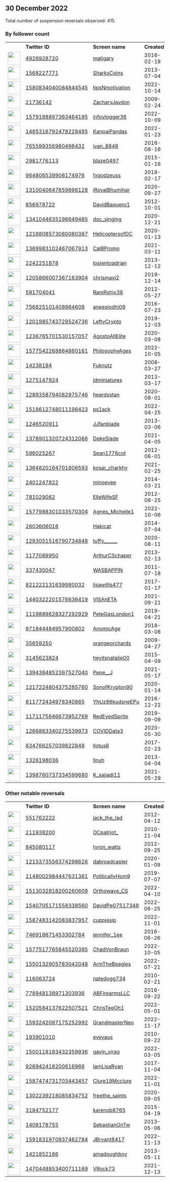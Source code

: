 
## 30 December 2022
Total number of suspension reversals observed: 415.

### By follower count
<table><tr><th></th><th align="left">Twitter ID</th><th align="left">Screen name</th>
<th align="left">Created</th><th align="left">Status</th><th align="left">Suspended</th><th align="left">Followers</th>
<tr><td><a href="https://pbs.twimg.com/profile_images/700219741970034688/gms5Zwa4_normal.jpg"><img src="https://pbs.twimg.com/profile_images/700219741970034688/gms5Zwa4_normal.jpg" width="40px" height="40px" align="center"/></a></td><td><a href="https://twitter.com/intent/user?user_id=4926928720">4926928720</a></td><td><a href="https://twitter.com/matigary">matigary</a></td><td>2016-02-18</td><td align="center"></td><td></td><td>160095</td></tr>
<tr><td><a href="https://pbs.twimg.com/profile_images/1559735540651593728/IsKZtI4z_normal.jpg"><img src="https://pbs.twimg.com/profile_images/1559735540651593728/IsKZtI4z_normal.jpg" width="40px" height="40px" align="center"/></a></td><td><a href="https://twitter.com/intent/user?user_id=1568227771">1568227771</a></td><td><a href="https://twitter.com/SharksCoins">SharksCoins</a></td><td>2013-07-04</td><td align="center"></td><td>2022-12-06</td><td>128779</td></tr>
<tr><td><a href="https://pbs.twimg.com/profile_images/1603218443632640000/b_nVkqib_normal.jpg"><img src="https://pbs.twimg.com/profile_images/1603218443632640000/b_nVkqib_normal.jpg" width="40px" height="40px" align="center"/></a></td><td><a href="https://twitter.com/intent/user?user_id=1580834040084844545">1580834040084844545</a></td><td><a href="https://twitter.com/tipsNmotivation">tipsNmotivation</a></td><td>2022-10-14</td><td align="center"></td><td>2022-12-25</td><td>86243</td></tr>
<tr><td><a href="https://pbs.twimg.com/profile_images/1197964255842258946/UnQlCgc__normal.jpg"><img src="https://pbs.twimg.com/profile_images/1197964255842258946/UnQlCgc__normal.jpg" width="40px" height="40px" align="center"/></a></td><td><a href="https://twitter.com/intent/user?user_id=21736142">21736142</a></td><td><a href="https://twitter.com/ZacharyJaydon">ZacharyJaydon</a></td><td>2009-02-24</td><td align="center"></td><td></td><td>50673</td></tr>
<tr><td><a href="https://pbs.twimg.com/profile_images/1584670808810688516/gN4jRZul_normal.jpg"><img src="https://pbs.twimg.com/profile_images/1584670808810688516/gN4jRZul_normal.jpg" width="40px" height="40px" align="center"/></a></td><td><a href="https://twitter.com/intent/user?user_id=1579188897363464195">1579188897363464195</a></td><td><a href="https://twitter.com/infovlogger36">infovlogger36</a></td><td>2022-10-09</td><td align="center"></td><td>2022-12-06</td><td>45723</td></tr>
<tr><td><a href="https://pbs.twimg.com/profile_images/1604926041734127632/m6Wq-UWe_normal.jpg"><img src="https://pbs.twimg.com/profile_images/1604926041734127632/m6Wq-UWe_normal.jpg" width="40px" height="40px" align="center"/></a></td><td><a href="https://twitter.com/intent/user?user_id=1485316792478228485">1485316792478228485</a></td><td><a href="https://twitter.com/KanpaiPandas">KanpaiPandas</a></td><td>2022-01-23</td><td align="center"></td><td>2022-12-26</td><td>34900</td></tr>
<tr><td><a href="https://pbs.twimg.com/profile_images/1395876933481738241/67fJaQyU_normal.jpg"><img src="https://pbs.twimg.com/profile_images/1395876933481738241/67fJaQyU_normal.jpg" width="40px" height="40px" align="center"/></a></td><td><a href="https://twitter.com/intent/user?user_id=765599356980498432">765599356980498432</a></td><td><a href="https://twitter.com/ivan_8848">ivan_8848</a></td><td>2016-08-16</td><td align="center"></td><td>2022-12-26</td><td>34658</td></tr>
<tr><td><a href="https://pbs.twimg.com/profile_images/1234018321655369728/SLNYHnBL_normal.jpg"><img src="https://pbs.twimg.com/profile_images/1234018321655369728/SLNYHnBL_normal.jpg" width="40px" height="40px" align="center"/></a></td><td><a href="https://twitter.com/intent/user?user_id=2981776113">2981776113</a></td><td><a href="https://twitter.com/blaze0497">blaze0497</a></td><td>2015-01-16</td><td align="center"></td><td>2022-02-14</td><td>27128</td></tr>
<tr><td><a href="https://pbs.twimg.com/profile_images/1608029863092572162/Wc_YYg4p_normal.jpg"><img src="https://pbs.twimg.com/profile_images/1608029863092572162/Wc_YYg4p_normal.jpg" width="40px" height="40px" align="center"/></a></td><td><a href="https://twitter.com/intent/user?user_id=964806539906174976">964806539906174976</a></td><td><a href="https://twitter.com/fxgodzeuss">fxgodzeuss</a></td><td>2018-02-17</td><td align="center"></td><td>2022-12-01</td><td>25527</td></tr>
<tr><td><a href="https://pbs.twimg.com/profile_images/1613166166733910016/-bjwyMP7_normal.jpg"><img src="https://pbs.twimg.com/profile_images/1613166166733910016/-bjwyMP7_normal.jpg" width="40px" height="40px" align="center"/></a></td><td><a href="https://twitter.com/intent/user?user_id=1310040647659696128">1310040647659696128</a></td><td><a href="https://twitter.com/iRoyalBhumihar">iRoyalBhumihar</a></td><td>2020-09-27</td><td align="center"></td><td></td><td>24211</td></tr>
<tr><td><a href="https://pbs.twimg.com/profile_images/1513309175689924614/FGRURePC_normal.jpg"><img src="https://pbs.twimg.com/profile_images/1513309175689924614/FGRURePC_normal.jpg" width="40px" height="40px" align="center"/></a></td><td><a href="https://twitter.com/intent/user?user_id=856978722">856978722</a></td><td><a href="https://twitter.com/DavidBaquero1">DavidBaquero1</a></td><td>2012-10-01</td><td align="center"></td><td>2022-12-17</td><td>21957</td></tr>
<tr><td><a href="https://pbs.twimg.com/profile_images/1608999766519595009/yYQvqffz_normal.jpg"><img src="https://pbs.twimg.com/profile_images/1608999766519595009/yYQvqffz_normal.jpg" width="40px" height="40px" align="center"/></a></td><td><a href="https://twitter.com/intent/user?user_id=1341044635196649485">1341044635196649485</a></td><td><a href="https://twitter.com/doc_singing">doc_singing</a></td><td>2020-12-21</td><td align="center"></td><td>2022-07-11</td><td>18801</td></tr>
<tr><td><a href="https://pbs.twimg.com/profile_images/1554148522399862785/s-63k0F__normal.jpg"><img src="https://pbs.twimg.com/profile_images/1554148522399862785/s-63k0F__normal.jpg" width="40px" height="40px" align="center"/></a></td><td><a href="https://twitter.com/intent/user?user_id=1216808573080080387">1216808573080080387</a></td><td><a href="https://twitter.com/HelicoptersofDC">HelicoptersofDC</a></td><td>2020-01-13</td><td align="center"></td><td>2022-12-17</td><td>15994</td></tr>
<tr><td><a href="https://pbs.twimg.com/profile_images/1608267491024797696/cdseunGP_normal.jpg"><img src="https://pbs.twimg.com/profile_images/1608267491024797696/cdseunGP_normal.jpg" width="40px" height="40px" align="center"/></a></td><td><a href="https://twitter.com/intent/user?user_id=1369983102467067913">1369983102467067913</a></td><td><a href="https://twitter.com/CalBPromo">CalBPromo</a></td><td>2021-03-11</td><td align="center"></td><td>2022-12-24</td><td>13520</td></tr>
<tr><td><a href="https://pbs.twimg.com/profile_images/1609670499155542025/3zMwFKqg_normal.jpg"><img src="https://pbs.twimg.com/profile_images/1609670499155542025/3zMwFKqg_normal.jpg" width="40px" height="40px" align="center"/></a></td><td><a href="https://twitter.com/intent/user?user_id=2242251878">2242251878</a></td><td><a href="https://twitter.com/losientoadrian">losientoadrian</a></td><td>2013-12-12</td><td align="center">👋</td><td>2022-12-18</td><td>12338</td></tr>
<tr><td><a href="https://pbs.twimg.com/profile_images/1363047007728922627/VpHf-mCh_normal.jpg"><img src="https://pbs.twimg.com/profile_images/1363047007728922627/VpHf-mCh_normal.jpg" width="40px" height="40px" align="center"/></a></td><td><a href="https://twitter.com/intent/user?user_id=1205866007367163904">1205866007367163904</a></td><td><a href="https://twitter.com/chrismaxi2">chrismaxi2</a></td><td>2019-12-14</td><td align="center"></td><td>2022-12-25</td><td>11646</td></tr>
<tr><td><a href="https://pbs.twimg.com/profile_images/1590570046706810880/dec6IYMh_normal.jpg"><img src="https://pbs.twimg.com/profile_images/1590570046706810880/dec6IYMh_normal.jpg" width="40px" height="40px" align="center"/></a></td><td><a href="https://twitter.com/intent/user?user_id=591704041">591704041</a></td><td><a href="https://twitter.com/RamRshiv38">RamRshiv38</a></td><td>2012-05-27</td><td align="center"></td><td>2022-12-19</td><td>8855</td></tr>
<tr><td><a href="https://pbs.twimg.com/profile_images/1608488353141252098/_nun2tNf_normal.jpg"><img src="https://pbs.twimg.com/profile_images/1608488353141252098/_nun2tNf_normal.jpg" width="40px" height="40px" align="center"/></a></td><td><a href="https://twitter.com/intent/user?user_id=756825101408964608">756825101408964608</a></td><td><a href="https://twitter.com/aneeslodhi09">aneeslodhi09</a></td><td>2016-07-23</td><td align="center"></td><td>2022-12-10</td><td>8472</td></tr>
<tr><td><a href="https://pbs.twimg.com/profile_images/1240714908154523649/l5KHTNC0_normal.jpg"><img src="https://pbs.twimg.com/profile_images/1240714908154523649/l5KHTNC0_normal.jpg" width="40px" height="40px" align="center"/></a></td><td><a href="https://twitter.com/intent/user?user_id=1201985743729524736">1201985743729524736</a></td><td><a href="https://twitter.com/LeftyCrypto">LeftyCrypto</a></td><td>2019-12-03</td><td align="center"></td><td>2022-12-29</td><td>8184</td></tr>
<tr><td><a href="https://pbs.twimg.com/profile_images/1493726700676419585/RdksLxGr_normal.jpg"><img src="https://pbs.twimg.com/profile_images/1493726700676419585/RdksLxGr_normal.jpg" width="40px" height="40px" align="center"/></a></td><td><a href="https://twitter.com/intent/user?user_id=1236765701530157057">1236765701530157057</a></td><td><a href="https://twitter.com/AgostoAllElite">AgostoAllElite</a></td><td>2020-03-08</td><td align="center"></td><td>2022-12-17</td><td>7730</td></tr>
<tr><td><a href="https://pbs.twimg.com/profile_images/1597543257986039808/NyNLeuQh_normal.jpg"><img src="https://pbs.twimg.com/profile_images/1597543257986039808/NyNLeuQh_normal.jpg" width="40px" height="40px" align="center"/></a></td><td><a href="https://twitter.com/intent/user?user_id=1577542268864860161">1577542268864860161</a></td><td><a href="https://twitter.com/PhilosophyAges">PhilosophyAges</a></td><td>2022-10-05</td><td align="center"></td><td>2022-12-19</td><td>7251</td></tr>
<tr><td><a href="https://pbs.twimg.com/profile_images/1609077170487402503/52AAnvWd_normal.jpg"><img src="https://pbs.twimg.com/profile_images/1609077170487402503/52AAnvWd_normal.jpg" width="40px" height="40px" align="center"/></a></td><td><a href="https://twitter.com/intent/user?user_id=14238194">14238194</a></td><td><a href="https://twitter.com/Fuknutz">Fuknutz</a></td><td>2008-03-27</td><td align="center"></td><td>2022-09-17</td><td>6623</td></tr>
<tr><td><a href="https://pbs.twimg.com/profile_images/1538914223312588801/b6uZEkB3_normal.jpg"><img src="https://pbs.twimg.com/profile_images/1538914223312588801/b6uZEkB3_normal.jpg" width="40px" height="40px" align="center"/></a></td><td><a href="https://twitter.com/intent/user?user_id=1275147924">1275147924</a></td><td><a href="https://twitter.com/jdminiatures">jdminiatures</a></td><td>2013-03-17</td><td align="center"></td><td>2022-11-26</td><td>5664</td></tr>
<tr><td><a href="https://pbs.twimg.com/profile_images/1558101797780201473/5OsbwAaE_normal.jpg"><img src="https://pbs.twimg.com/profile_images/1558101797780201473/5OsbwAaE_normal.jpg" width="40px" height="40px" align="center"/></a></td><td><a href="https://twitter.com/intent/user?user_id=1289358794082975746">1289358794082975746</a></td><td><a href="https://twitter.com/heardsstan">heardsstan</a></td><td>2020-08-01</td><td align="center"></td><td>2022-11-10</td><td>4900</td></tr>
<tr><td><a href="https://pbs.twimg.com/profile_images/1543005905347805191/l3ocwfpO_normal.jpg"><img src="https://pbs.twimg.com/profile_images/1543005905347805191/l3ocwfpO_normal.jpg" width="40px" height="40px" align="center"/></a></td><td><a href="https://twitter.com/intent/user?user_id=1518612748011196423">1518612748011196423</a></td><td><a href="https://twitter.com/ps1ack">ps1ack</a></td><td>2022-04-25</td><td align="center"></td><td>2022-08-17</td><td>4624</td></tr>
<tr><td><a href="https://pbs.twimg.com/profile_images/1206181860629524481/sYVrMd5k_normal.jpg"><img src="https://pbs.twimg.com/profile_images/1206181860629524481/sYVrMd5k_normal.jpg" width="40px" height="40px" align="center"/></a></td><td><a href="https://twitter.com/intent/user?user_id=1246520911">1246520911</a></td><td><a href="https://twitter.com/JJfanblade">JJfanblade</a></td><td>2013-03-06</td><td align="center"></td><td>2022-12-15</td><td>4436</td></tr>
<tr><td><a href="https://pbs.twimg.com/profile_images/1611151676253011968/r4OOiHVe_normal.jpg"><img src="https://pbs.twimg.com/profile_images/1611151676253011968/r4OOiHVe_normal.jpg" width="40px" height="40px" align="center"/></a></td><td><a href="https://twitter.com/intent/user?user_id=1378901320724312066">1378901320724312066</a></td><td><a href="https://twitter.com/DekeSlade">DekeSlade</a></td><td>2021-04-05</td><td align="center"></td><td></td><td>4412</td></tr>
<tr><td><a href="https://pbs.twimg.com/profile_images/1390090148457684997/74tokiV1_normal.jpg"><img src="https://pbs.twimg.com/profile_images/1390090148457684997/74tokiV1_normal.jpg" width="40px" height="40px" align="center"/></a></td><td><a href="https://twitter.com/intent/user?user_id=596025267">596025267</a></td><td><a href="https://twitter.com/Sean1776cot">Sean1776cot</a></td><td>2012-06-01</td><td align="center"></td><td>2022-07-16</td><td>4233</td></tr>
<tr><td><a href="https://pbs.twimg.com/profile_images/1411246703223742465/PWAx26v5_normal.jpg"><img src="https://pbs.twimg.com/profile_images/1411246703223742465/PWAx26v5_normal.jpg" width="40px" height="40px" align="center"/></a></td><td><a href="https://twitter.com/intent/user?user_id=1364820164701806593">1364820164701806593</a></td><td><a href="https://twitter.com/kosar_charkhy">kosar_charkhy</a></td><td>2021-02-25</td><td align="center"></td><td>2022-12-25</td><td>4222</td></tr>
<tr><td><a href="https://pbs.twimg.com/profile_images/1547420163594588160/n5Ws6eJQ_normal.jpg"><img src="https://pbs.twimg.com/profile_images/1547420163594588160/n5Ws6eJQ_normal.jpg" width="40px" height="40px" align="center"/></a></td><td><a href="https://twitter.com/intent/user?user_id=2401247822">2401247822</a></td><td><a href="https://twitter.com/minoevee">minoevee</a></td><td>2014-03-21</td><td align="center"></td><td>2022-12-23</td><td>4134</td></tr>
<tr><td><a href="https://pbs.twimg.com/profile_images/1483172849816850435/WpXMU8nU_normal.jpg"><img src="https://pbs.twimg.com/profile_images/1483172849816850435/WpXMU8nU_normal.jpg" width="40px" height="40px" align="center"/></a></td><td><a href="https://twitter.com/intent/user?user_id=781029062">781029062</a></td><td><a href="https://twitter.com/ElleWifeSF">ElleWifeSF</a></td><td>2012-08-25</td><td align="center"></td><td>2022-12-29</td><td>3918</td></tr>
<tr><td><a href="https://pbs.twimg.com/profile_images/1577992444800487425/zjN9UMbV_normal.jpg"><img src="https://pbs.twimg.com/profile_images/1577992444800487425/zjN9UMbV_normal.jpg" width="40px" height="40px" align="center"/></a></td><td><a href="https://twitter.com/intent/user?user_id=1577988301033570304">1577988301033570304</a></td><td><a href="https://twitter.com/Agnes_Michelle1">Agnes_Michelle1</a></td><td>2022-10-06</td><td align="center"></td><td>2022-11-17</td><td>3666</td></tr>
<tr><td><a href="https://pbs.twimg.com/profile_images/1319308329689165824/rxuxOxwM_normal.jpg"><img src="https://pbs.twimg.com/profile_images/1319308329689165824/rxuxOxwM_normal.jpg" width="40px" height="40px" align="center"/></a></td><td><a href="https://twitter.com/intent/user?user_id=2603606018">2603606018</a></td><td><a href="https://twitter.com/Hakicat">Hakicat</a></td><td>2014-07-04</td><td align="center"></td><td>2022-10-11</td><td>3502</td></tr>
<tr><td><a href="https://pbs.twimg.com/profile_images/1551860211320852480/SkujANWF_normal.jpg"><img src="https://pbs.twimg.com/profile_images/1551860211320852480/SkujANWF_normal.jpg" width="40px" height="40px" align="center"/></a></td><td><a href="https://twitter.com/intent/user?user_id=1293051516790734848">1293051516790734848</a></td><td><a href="https://twitter.com/tuffy______">tuffy______</a></td><td>2020-08-11</td><td align="center"></td><td>2022-12-18</td><td>3173</td></tr>
<tr><td><a href="https://pbs.twimg.com/profile_images/1608873940163915794/ZWrO-cd2_normal.jpg"><img src="https://pbs.twimg.com/profile_images/1608873940163915794/ZWrO-cd2_normal.jpg" width="40px" height="40px" align="center"/></a></td><td><a href="https://twitter.com/intent/user?user_id=1177089950">1177089950</a></td><td><a href="https://twitter.com/ArthurCSchaper">ArthurCSchaper</a></td><td>2013-02-13</td><td align="center"></td><td></td><td>3143</td></tr>
<tr><td><a href="https://pbs.twimg.com/profile_images/1226764341640216576/O-ro7-sM_normal.jpg"><img src="https://pbs.twimg.com/profile_images/1226764341640216576/O-ro7-sM_normal.jpg" width="40px" height="40px" align="center"/></a></td><td><a href="https://twitter.com/intent/user?user_id=337430047">337430047</a></td><td><a href="https://twitter.com/WASBAPPIN">WASBAPPIN</a></td><td>2011-07-18</td><td align="center"></td><td></td><td>2738</td></tr>
<tr><td><a href="https://pbs.twimg.com/profile_images/1573371678775824385/hW_r72gJ_normal.jpg"><img src="https://pbs.twimg.com/profile_images/1573371678775824385/hW_r72gJ_normal.jpg" width="40px" height="40px" align="center"/></a></td><td><a href="https://twitter.com/intent/user?user_id=821222131639980032">821222131639980032</a></td><td><a href="https://twitter.com/lisawillis477">lisawillis477</a></td><td>2017-01-17</td><td align="center"></td><td>2022-12-27</td><td>2701</td></tr>
<tr><td><a href="https://pbs.twimg.com/profile_images/1609759236116082690/5Xz3bKqs_normal.jpg"><img src="https://pbs.twimg.com/profile_images/1609759236116082690/5Xz3bKqs_normal.jpg" width="40px" height="40px" align="center"/></a></td><td><a href="https://twitter.com/intent/user?user_id=1440322201576636419">1440322201576636419</a></td><td><a href="https://twitter.com/VISAnETA">VISAnETA</a></td><td>2021-09-21</td><td align="center"></td><td>2022-12-12</td><td>2665</td></tr>
<tr><td><a href="https://pbs.twimg.com/profile_images/1397795722481766400/8xiSk_MI_normal.jpg"><img src="https://pbs.twimg.com/profile_images/1397795722481766400/8xiSk_MI_normal.jpg" width="40px" height="40px" align="center"/></a></td><td><a href="https://twitter.com/intent/user?user_id=1119889628327292929">1119889628327292929</a></td><td><a href="https://twitter.com/PeteGasLondon1">PeteGasLondon1</a></td><td>2019-04-21</td><td align="center"></td><td>2022-06-10</td><td>2296</td></tr>
<tr><td><a href="https://pbs.twimg.com/profile_images/971941301351362560/RGbWr9Hv_normal.jpg"><img src="https://pbs.twimg.com/profile_images/971941301351362560/RGbWr9Hv_normal.jpg" width="40px" height="40px" align="center"/></a></td><td><a href="https://twitter.com/intent/user?user_id=971844484957900802">971844484957900802</a></td><td><a href="https://twitter.com/AnomicAge">AnomicAge</a></td><td>2018-03-08</td><td align="center"></td><td></td><td>2225</td></tr>
<tr><td><a href="https://pbs.twimg.com/profile_images/817993463727845380/npDd0oPU_normal.jpg"><img src="https://pbs.twimg.com/profile_images/817993463727845380/npDd0oPU_normal.jpg" width="40px" height="40px" align="center"/></a></td><td><a href="https://twitter.com/intent/user?user_id=35659250">35659250</a></td><td><a href="https://twitter.com/orangeorchards">orangeorchards</a></td><td>2009-04-27</td><td align="center">🔒</td><td>2022-12-03</td><td>2132</td></tr>
<tr><td><a href="https://pbs.twimg.com/profile_images/1611246905849266176/UWDzep75_normal.jpg"><img src="https://pbs.twimg.com/profile_images/1611246905849266176/UWDzep75_normal.jpg" width="40px" height="40px" align="center"/></a></td><td><a href="https://twitter.com/intent/user?user_id=3145623824">3145623824</a></td><td><a href="https://twitter.com/heyitsnatalie00">heyitsnatalie00</a></td><td>2015-04-09</td><td align="center"></td><td>2022-11-14</td><td>2125</td></tr>
<tr><td><a href="https://pbs.twimg.com/profile_images/1522350394919337984/FCB1pNxD_normal.jpg"><img src="https://pbs.twimg.com/profile_images/1522350394919337984/FCB1pNxD_normal.jpg" width="40px" height="40px" align="center"/></a></td><td><a href="https://twitter.com/intent/user?user_id=1394384852397527040">1394384852397527040</a></td><td><a href="https://twitter.com/Pepe__J">Pepe__J</a></td><td>2021-05-17</td><td align="center"></td><td>2022-11-15</td><td>2102</td></tr>
<tr><td><a href="https://pbs.twimg.com/profile_images/1609772904933195777/HmVyx0OM_normal.jpg"><img src="https://pbs.twimg.com/profile_images/1609772904933195777/HmVyx0OM_normal.jpg" width="40px" height="40px" align="center"/></a></td><td><a href="https://twitter.com/intent/user?user_id=1217224804375285760">1217224804375285760</a></td><td><a href="https://twitter.com/SonofKrypton90">SonofKrypton90</a></td><td>2020-01-14</td><td align="center"></td><td>2022-05-04</td><td>2018</td></tr>
<tr><td><a href="https://pbs.twimg.com/profile_images/1577948080703508481/z02z2ja7_normal.jpg"><img src="https://pbs.twimg.com/profile_images/1577948080703508481/z02z2ja7_normal.jpg" width="40px" height="40px" align="center"/></a></td><td><a href="https://twitter.com/intent/user?user_id=811772434978340865">811772434978340865</a></td><td><a href="https://twitter.com/YhUz86kudsneEPu">YhUz86kudsneEPu</a></td><td>2016-12-22</td><td align="center"></td><td>2022-12-13</td><td>1922</td></tr>
<tr><td><a href="https://pbs.twimg.com/profile_images/1545194599878123521/eW6Y1WnQ_normal.jpg"><img src="https://pbs.twimg.com/profile_images/1545194599878123521/eW6Y1WnQ_normal.jpg" width="40px" height="40px" align="center"/></a></td><td><a href="https://twitter.com/intent/user?user_id=1171175646673952769">1171175646673952769</a></td><td><a href="https://twitter.com/RedEyedSprite">RedEyedSprite</a></td><td>2019-09-09</td><td align="center"></td><td>2022-10-24</td><td>1786</td></tr>
<tr><td><a href="https://pbs.twimg.com/profile_images/1348106217852461061/84h3qU6Q_normal.jpg"><img src="https://pbs.twimg.com/profile_images/1348106217852461061/84h3qU6Q_normal.jpg" width="40px" height="40px" align="center"/></a></td><td><a href="https://twitter.com/intent/user?user_id=1266863340275539973">1266863340275539973</a></td><td><a href="https://twitter.com/COVIDData3">COVIDData3</a></td><td>2020-05-30</td><td align="center"></td><td>2022-07-15</td><td>1733</td></tr>
<tr><td><a href="https://pbs.twimg.com/profile_images/835160961589850113/Q2PgrV5K_normal.jpg"><img src="https://pbs.twimg.com/profile_images/835160961589850113/Q2PgrV5K_normal.jpg" width="40px" height="40px" align="center"/></a></td><td><a href="https://twitter.com/intent/user?user_id=834766257039822848">834766257039822848</a></td><td><a href="https://twitter.com/llotus6">llotus6</a></td><td>2017-02-23</td><td align="center"></td><td></td><td>1678</td></tr>
<tr><td><a href="https://pbs.twimg.com/profile_images/1455572998430285828/WfrvemWr_normal.jpg"><img src="https://pbs.twimg.com/profile_images/1455572998430285828/WfrvemWr_normal.jpg" width="40px" height="40px" align="center"/></a></td><td><a href="https://twitter.com/intent/user?user_id=1326198036">1326198036</a></td><td><a href="https://twitter.com/llnuh">llnuh</a></td><td>2013-04-04</td><td align="center"></td><td>2022-05-23</td><td>1663</td></tr>
<tr><td><a href="https://pbs.twimg.com/profile_images/1611363072999915520/Txqg6wDO_normal.jpg"><img src="https://pbs.twimg.com/profile_images/1611363072999915520/Txqg6wDO_normal.jpg" width="40px" height="40px" align="center"/></a></td><td><a href="https://twitter.com/intent/user?user_id=1398760737334599680">1398760737334599680</a></td><td><a href="https://twitter.com/K_sajjadi11">K_sajjadi11</a></td><td>2021-05-29</td><td align="center"></td><td>2022-11-09</td><td>1627</td></tr>
</table>

### Other notable reversals
<table><tr><th></th><th align="left">Twitter ID</th><th align="left">Screen name</th>
<th align="left">Created</th><th align="left">Status</th><th align="left">Suspended</th><th align="left">Followers</th>
<tr><td><a href="https://pbs.twimg.com/profile_images/1367737096778084355/JIHRg2nl_normal.jpg"><img src="https://pbs.twimg.com/profile_images/1367737096778084355/JIHRg2nl_normal.jpg" width="40px" height="40px" align="center"/></a></td><td><a href="https://twitter.com/intent/user?user_id=551762222">551762222</a></td><td><a href="https://twitter.com/jack_the_Iad">jack_the_Iad</a></td><td>2012-04-12</td><td align="center">🔒</td><td>2022-12-18</td><td>359</td></tr>
<tr><td><a href="https://pbs.twimg.com/profile_images/1491871326570627075/GDM5UQrU_normal.jpg"><img src="https://pbs.twimg.com/profile_images/1491871326570627075/GDM5UQrU_normal.jpg" width="40px" height="40px" align="center"/></a></td><td><a href="https://twitter.com/intent/user?user_id=211938200">211938200</a></td><td><a href="https://twitter.com/OCpatriot_">OCpatriot_</a></td><td>2010-11-04</td><td align="center"></td><td>2022-12-09</td><td>1326</td></tr>
<tr><td><a href="https://pbs.twimg.com/profile_images/1531894263633653760/4Hh9Znqk_normal.jpg"><img src="https://pbs.twimg.com/profile_images/1531894263633653760/4Hh9Znqk_normal.jpg" width="40px" height="40px" align="center"/></a></td><td><a href="https://twitter.com/intent/user?user_id=845080117">845080117</a></td><td><a href="https://twitter.com/tyron_watts">tyron_watts</a></td><td>2012-09-25</td><td align="center"></td><td>2022-12-19</td><td>435</td></tr>
<tr><td><a href="https://pbs.twimg.com/profile_images/1448003964096614406/CwOfKjzb_normal.jpg"><img src="https://pbs.twimg.com/profile_images/1448003964096614406/CwOfKjzb_normal.jpg" width="40px" height="40px" align="center"/></a></td><td><a href="https://twitter.com/intent/user?user_id=1215373556374298626">1215373556374298626</a></td><td><a href="https://twitter.com/dabroadcaster">dabroadcaster</a></td><td>2020-01-09</td><td align="center"></td><td>2022-12-27</td><td>1099</td></tr>
<tr><td><a href="https://pbs.twimg.com/profile_images/1149301017508569088/ZDkYDHpH_normal.jpg"><img src="https://pbs.twimg.com/profile_images/1149301017508569088/ZDkYDHpH_normal.jpg" width="40px" height="40px" align="center"/></a></td><td><a href="https://twitter.com/intent/user?user_id=1148002984447631361">1148002984447631361</a></td><td><a href="https://twitter.com/PoliticallyHom9">PoliticallyHom9</a></td><td>2019-07-07</td><td align="center"></td><td>2022-12-22</td><td>230</td></tr>
<tr><td><a href="https://pbs.twimg.com/profile_images/1542199832198057984/YXIwpOW3_normal.jpg"><img src="https://pbs.twimg.com/profile_images/1542199832198057984/YXIwpOW3_normal.jpg" width="40px" height="40px" align="center"/></a></td><td><a href="https://twitter.com/intent/user?user_id=1513032818200260609">1513032818200260609</a></td><td><a href="https://twitter.com/Orthowave_CS">Orthowave_CS</a></td><td>2022-04-10</td><td align="center"></td><td>2022-12-20</td><td>64</td></tr>
<tr><td><a href="https://abs.twimg.com/sticky/default_profile_images/default_profile_normal.png"><img src="https://abs.twimg.com/sticky/default_profile_images/default_profile_normal.png" width="40px" height="40px" align="center"/></a></td><td><a href="https://twitter.com/intent/user?user_id=1540705171558338560">1540705171558338560</a></td><td><a href="https://twitter.com/DavidPe07517348">DavidPe07517348</a></td><td>2022-06-25</td><td align="center"></td><td>2022-12-16</td><td>134</td></tr>
<tr><td><a href="https://pbs.twimg.com/profile_images/1611567442521882626/8TiVf-KO_normal.jpg"><img src="https://pbs.twimg.com/profile_images/1611567442521882626/8TiVf-KO_normal.jpg" width="40px" height="40px" align="center"/></a></td><td><a href="https://twitter.com/intent/user?user_id=1587483142083837957">1587483142083837957</a></td><td><a href="https://twitter.com/cuppiesip">cuppiesip</a></td><td>2022-11-01</td><td align="center">🚫</td><td>2022-12-28</td><td>310</td></tr>
<tr><td><a href="https://pbs.twimg.com/profile_images/817167287224586241/FxuxUYvd_normal.jpg"><img src="https://pbs.twimg.com/profile_images/817167287224586241/FxuxUYvd_normal.jpg" width="40px" height="40px" align="center"/></a></td><td><a href="https://twitter.com/intent/user?user_id=746918671453302784">746918671453302784</a></td><td><a href="https://twitter.com/jennifer_1ee">jennifer_1ee</a></td><td>2016-06-26</td><td align="center"></td><td>2022-12-21</td><td>1136</td></tr>
<tr><td><a href="https://pbs.twimg.com/profile_images/1593993378441601025/2rptCDko_normal.jpg"><img src="https://pbs.twimg.com/profile_images/1593993378441601025/2rptCDko_normal.jpg" width="40px" height="40px" align="center"/></a></td><td><a href="https://twitter.com/intent/user?user_id=1577517765845520385">1577517765845520385</a></td><td><a href="https://twitter.com/ChadVonBraun">ChadVonBraun</a></td><td>2022-10-05</td><td align="center"></td><td>2022-12-09</td><td>29</td></tr>
<tr><td><a href="https://pbs.twimg.com/profile_images/1601347417928089600/M9qk5IGt_normal.jpg"><img src="https://pbs.twimg.com/profile_images/1601347417928089600/M9qk5IGt_normal.jpg" width="40px" height="40px" align="center"/></a></td><td><a href="https://twitter.com/intent/user?user_id=1550132905783042048">1550132905783042048</a></td><td><a href="https://twitter.com/ArmTheBeagles">ArmTheBeagles</a></td><td>2022-07-21</td><td align="center"></td><td>2022-12-24</td><td>65</td></tr>
<tr><td><a href="https://pbs.twimg.com/profile_images/1086329990638034944/Z80xms6e_normal.jpg"><img src="https://pbs.twimg.com/profile_images/1086329990638034944/Z80xms6e_normal.jpg" width="40px" height="40px" align="center"/></a></td><td><a href="https://twitter.com/intent/user?user_id=116063724">116063724</a></td><td><a href="https://twitter.com/natedogg734">natedogg734</a></td><td>2010-02-21</td><td align="center"></td><td>2022-12-05</td><td>174</td></tr>
<tr><td><a href="https://pbs.twimg.com/profile_images/1593383012686782466/AUXfu-zG_normal.jpg"><img src="https://pbs.twimg.com/profile_images/1593383012686782466/AUXfu-zG_normal.jpg" width="40px" height="40px" align="center"/></a></td><td><a href="https://twitter.com/intent/user?user_id=778948138971303936">778948138971303936</a></td><td><a href="https://twitter.com/ABFirearmsLLC">ABFirearmsLLC</a></td><td>2016-09-22</td><td align="center"></td><td>2022-12-06</td><td>69</td></tr>
<tr><td><a href="https://pbs.twimg.com/profile_images/1520584554557284352/GlrZPgSc_normal.jpg"><img src="https://pbs.twimg.com/profile_images/1520584554557284352/GlrZPgSc_normal.jpg" width="40px" height="40px" align="center"/></a></td><td><a href="https://twitter.com/intent/user?user_id=1520584137622507521">1520584137622507521</a></td><td><a href="https://twitter.com/ChrisTeeOh1">ChrisTeeOh1</a></td><td>2022-05-01</td><td align="center"></td><td>2022-12-16</td><td>113</td></tr>
<tr><td><a href="https://pbs.twimg.com/profile_images/1594435567126806528/aDkLy5Hx_normal.jpg"><img src="https://pbs.twimg.com/profile_images/1594435567126806528/aDkLy5Hx_normal.jpg" width="40px" height="40px" align="center"/></a></td><td><a href="https://twitter.com/intent/user?user_id=1593242097175252992">1593242097175252992</a></td><td><a href="https://twitter.com/GrandmasterNeo">GrandmasterNeo</a></td><td>2022-11-17</td><td align="center"></td><td>2022-12-16</td><td>0</td></tr>
<tr><td><a href="https://pbs.twimg.com/profile_images/978592070070820864/GIdOx5TA_normal.jpg"><img src="https://pbs.twimg.com/profile_images/978592070070820864/GIdOx5TA_normal.jpg" width="40px" height="40px" align="center"/></a></td><td><a href="https://twitter.com/intent/user?user_id=193901010">193901010</a></td><td><a href="https://twitter.com/eveyaus">eveyaus</a></td><td>2010-09-22</td><td align="center"></td><td>2022-12-22</td><td>1189</td></tr>
<tr><td><a href="https://pbs.twimg.com/profile_images/1500118254966251523/2GecR0-1_normal.jpg"><img src="https://pbs.twimg.com/profile_images/1500118254966251523/2GecR0-1_normal.jpg" width="40px" height="40px" align="center"/></a></td><td><a href="https://twitter.com/intent/user?user_id=1500118183432359936">1500118183432359936</a></td><td><a href="https://twitter.com/gavin_virag">gavin_virag</a></td><td>2022-03-05</td><td align="center">🔒</td><td>2022-12-16</td><td>0</td></tr>
<tr><td><a href="https://pbs.twimg.com/profile_images/1490504748616794115/glWIRxD3_normal.jpg"><img src="https://pbs.twimg.com/profile_images/1490504748616794115/glWIRxD3_normal.jpg" width="40px" height="40px" align="center"/></a></td><td><a href="https://twitter.com/intent/user?user_id=926942418200616966">926942418200616966</a></td><td><a href="https://twitter.com/IamLisaRyan">IamLisaRyan</a></td><td>2017-11-04</td><td align="center"></td><td>2022-12-23</td><td>29</td></tr>
<tr><td><a href="https://pbs.twimg.com/profile_images/1589264560913092616/sOWDXnTx_normal.jpg"><img src="https://pbs.twimg.com/profile_images/1589264560913092616/sOWDXnTx_normal.jpg" width="40px" height="40px" align="center"/></a></td><td><a href="https://twitter.com/intent/user?user_id=1587474731703443457">1587474731703443457</a></td><td><a href="https://twitter.com/Clure19Mcclure">Clure19Mcclure</a></td><td>2022-11-01</td><td align="center">👋</td><td>2022-12-22</td><td>67</td></tr>
<tr><td><a href="https://pbs.twimg.com/profile_images/1312801692799377410/YW_BA2K-_normal.jpg"><img src="https://pbs.twimg.com/profile_images/1312801692799377410/YW_BA2K-_normal.jpg" width="40px" height="40px" align="center"/></a></td><td><a href="https://twitter.com/intent/user?user_id=1302239218085834752">1302239218085834752</a></td><td><a href="https://twitter.com/freethe_saints">freethe_saints</a></td><td>2020-09-05</td><td align="center"></td><td>2022-12-23</td><td>66</td></tr>
<tr><td><a href="https://pbs.twimg.com/profile_images/1347373304714326016/Sr8gLos2_normal.jpg"><img src="https://pbs.twimg.com/profile_images/1347373304714326016/Sr8gLos2_normal.jpg" width="40px" height="40px" align="center"/></a></td><td><a href="https://twitter.com/intent/user?user_id=3184752177">3184752177</a></td><td><a href="https://twitter.com/karenob8765">karenob8765</a></td><td>2015-04-19</td><td align="center"></td><td>2022-12-03</td><td>33</td></tr>
<tr><td><a href="https://pbs.twimg.com/profile_images/1542483511722008576/A8esqrIa_normal.jpg"><img src="https://pbs.twimg.com/profile_images/1542483511722008576/A8esqrIa_normal.jpg" width="40px" height="40px" align="center"/></a></td><td><a href="https://twitter.com/intent/user?user_id=1408178755">1408178755</a></td><td><a href="https://twitter.com/SebastianOnTw">SebastianOnTw</a></td><td>2013-05-06</td><td align="center"></td><td>2022-12-26</td><td>282</td></tr>
<tr><td><a href="https://pbs.twimg.com/profile_images/1591851504822063105/pZxN7W1p_normal.jpg"><img src="https://pbs.twimg.com/profile_images/1591851504822063105/pZxN7W1p_normal.jpg" width="40px" height="40px" align="center"/></a></td><td><a href="https://twitter.com/intent/user?user_id=1591831970937462784">1591831970937462784</a></td><td><a href="https://twitter.com/JBryant8417">JBryant8417</a></td><td>2022-11-13</td><td align="center"></td><td>2022-12-25</td><td>211</td></tr>
<tr><td><a href="https://pbs.twimg.com/profile_images/1586159986513776640/jL9-szjp_normal.jpg"><img src="https://pbs.twimg.com/profile_images/1586159986513776640/jL9-szjp_normal.jpg" width="40px" height="40px" align="center"/></a></td><td><a href="https://twitter.com/intent/user?user_id=1421852186">1421852186</a></td><td><a href="https://twitter.com/amadoughboy">amadoughboy</a></td><td>2013-05-11</td><td align="center"></td><td>2022-12-05</td><td>4</td></tr>
<tr><td><a href="https://pbs.twimg.com/profile_images/1473511790025723905/cqNrgCiK_normal.jpg"><img src="https://pbs.twimg.com/profile_images/1473511790025723905/cqNrgCiK_normal.jpg" width="40px" height="40px" align="center"/></a></td><td><a href="https://twitter.com/intent/user?user_id=1470448853400711169">1470448853400711169</a></td><td><a href="https://twitter.com/VRock73">VRock73</a></td><td>2021-12-13</td><td align="center">🚫</td><td>2022-12-25</td><td>440</td></tr>
</table>
